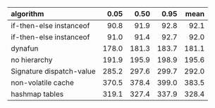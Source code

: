 |algorithm                |  0.05|  0.50|  0.95|  mean|
|:------------------------|-----:|-----:|-----:|-----:|
|if-then-else instanceof  |  90.8|  91.9|  92.8|  92.1|
|if-then-else instanceof  |  91.0|  91.4|  92.7|  92.0|
|dynafun                  | 178.0| 181.3| 183.7| 181.1|
|no hierarchy             | 191.9| 195.9| 198.9| 195.6|
|Signature dispatch-value | 285.2| 297.6| 299.7| 292.0|
|non-volatile cache       | 370.5| 378.4| 399.0| 383.5|
|hashmap tables           | 319.1| 327.4| 337.9| 328.4|
